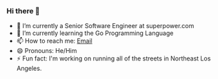 ### Hi there 👋

- 🔭 I’m currently a Senior Software Engineer at superpower.com
- 🌱 I’m currently learning the Go Programming Language
- 📫 How to reach me: [Email](mailto:hapless_09orange@icloud.com)
- 😄 Pronouns: He/Him
- ⚡ Fun fact: I'm working on running all of the streets in Northeast Los Angeles.
